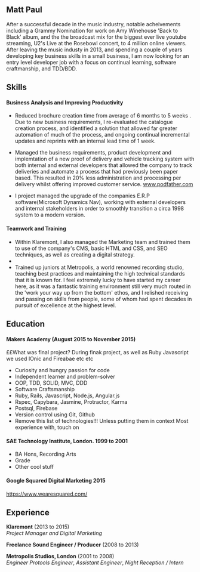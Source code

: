 ## Matt Paul

After a successful decade in the music industry, notable acheivements including a Grammy Nomination for work on Amy Winehouse 'Back to Black' album, and the the broadcast mix for the biggest ever live youtube streaming, U2's Live at the Rosebowl concert, to 4 million online viewers. After leaving the music industy in 2013, and spending a couple of years developing key business skills in a small business,  I am now looking for an entry level developer job with a focus on continual learning, software craftmanship, and TDD/BDD. 

## Skills

#### Business Analysis and Improving Productivity

 -  Reduced brochure creation time from average of 6 months to 5 weeks . Due to new business requirements, I re-evaluated the catalogue creation process, and identified a solution that allowed far greater automation of much of the process, and ongoing continual incremental updates and reprints with an internal lead time of 1 week.


 - Managed the business requirements, product development and implemtation of a new proof of delivery and vehicle tracking system with both internal and external developers that allowed the company to track deliveries and automate a process that had previously been paper based.  This resulted in 20% less administration and processing per delivery whilst offering improved customer service. www.podfather.com
 
 -  I project managed the upgrade of the companies E.R.P software(Microsoft Dynamics Nav), working with external developers and internal stakeholders in order to smoothly transition a circa 1998 system to a modern version.
 

#### Teamwork and Training

 - Within Klaremont, I also managed the Marketing team and trained them to use of the company's CMS, basic HTML and CSS, and SEO techniques, as well as creating a digital strategy.
 - 
 - Trained up juniors at Metropolis, a world renowned recording studio, teaching best practices and maintaining the high technical standards that it is known for. I feel extremely lucky to have started my career here, as it was a fantastic training environment still very much routed in the 'work your way up from the bottom' ethos, and I relished receiving and passing on skills from people, some of whom had spent decades in pursuit of excellence at the highest level. 


## Education

#### Makers Academy (August 2015 to November 2015)

££What was final project? During finak project, as well as Ruby Javascript we used IOnic and Fireabae etc etc
- Curiosity and hungry passion for code
- Independent learner and problem-solver
- OOP, TDD, SOLID, MVC, DDD
- Software Craftsmanship
- Ruby, Rails, Javascript, Node.js, Angular.js
- Rspec, Capybara, Jasmine, Protractor, Karma
- Postsql, Firebase
- Version control using Git, Github
- Remove this list of technologies!!! Unless putting them in context Most experience with, touch on

#### SAE Technology Institute, London. 1999 to 2001

- BA Hons, Recording Arts
- Grade
- Other cool stuff

#### Google Squared Digital Marketing 2015
https://www.wearesquared.com/

## Experience

**Klaremont** (2013 to 2015)   
*Project Manager and Digital Marketing*  

**Freelance Sound Engineer / Producer** (2008 to 2013)

**Metropolis Studios, London** (2001 to 2008)    
*Engineer*
*Protools Engineer*,
*Assistant Engineer*,
*Night Reception / Intern*




